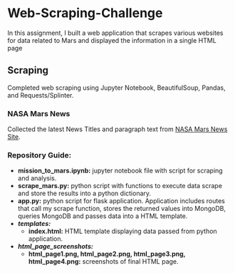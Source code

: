 # Web-Scraping-Challenge

In this assignment, I built a web application that scrapes various websites for data related to Mars and displayed the information in a single HTML page

## Scraping 
Completed web scraping using Jupyter Notebook, BeautifulSoup, Pandas, and Requests/Splinter.

### NASA Mars News
Collected the latest News Titles and paragraph text from [NASA Mars News Site](https://mars.nasa.gov/news/?page=0&per_page=40&order=publish_date+desc%2Ccreated_at+desc&search=&category=19%2C165%2C184%2C204&blank_scope=Latest).


### Repository Guide:
- **mission_to_mars.ipynb:** jupyter notebook file with script for scraping and analysis.
- **scrape_mars.py:** python script with functions to execute data scrape and store the results into a python dictionary. 
- **app.py:** python script for flask application. Application includes routes that call my scrape function, stores the returned values into MongoDB, queries MongoDB and passes data into a HTML template. 
- **_templates:_**
    - **index.html:** HTML template displaying data passed from python application. 
- **_html_page_screenshots:_**
    - **html_page1.png, html_page2.png, html_page3.png, html_page4.png:** screenshots of final HTML page.
